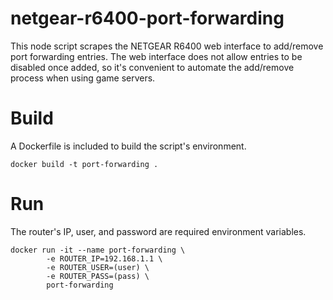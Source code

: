 # netgear-r6400-port-forwarding

This node script scrapes the NETGEAR R6400 web interface to add/remove port forwarding entries. The web interface does not allow entries to be disabled once added, so it's convenient to automate the add/remove process when using game servers.

# Build

A Dockerfile is included to build the script's environment.

`docker build -t port-forwarding .`

# Run

The router's IP, user, and password are required environment variables.

```
docker run -it --name port-forwarding \
        -e ROUTER_IP=192.168.1.1 \
        -e ROUTER_USER=(user) \
        -e ROUTER_PASS=(pass) \
        port-forwarding
```